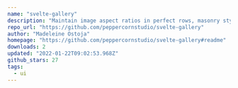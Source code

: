 ```yaml
---
name: "svelte-gallery"
description: "Maintain image aspect ratios in perfect rows, masonry style photo gallery."
repo_url: "https://github.com/peppercornstudio/svelte-gallery"
author: "Madeleine Ostoja"
homepage: "https://github.com/peppercornstudio/svelte-gallery#readme"
downloads: 2
updated: "2022-01-22T09:02:53.968Z"
github_stars: 27
tags: 
  - ui
---
```

